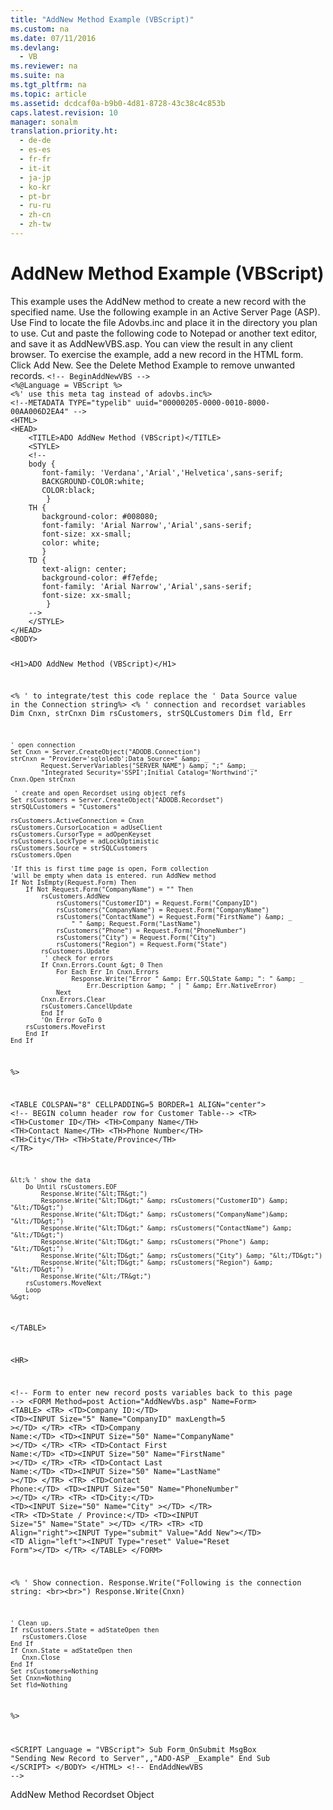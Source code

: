 ```yaml
---
title: "AddNew Method Example (VBScript)"
ms.custom: na
ms.date: 07/11/2016
ms.devlang: 
  - VB
ms.reviewer: na
ms.suite: na
ms.tgt_pltfrm: na
ms.topic: article
ms.assetid: dcdcaf0a-b9b0-4d81-8728-43c38c4c853b
caps.latest.revision: 10
manager: sonalm
translation.priority.ht: 
  - de-de
  - es-es
  - fr-fr
  - it-it
  - ja-jp
  - ko-kr
  - pt-br
  - ru-ru
  - zh-cn
  - zh-tw
---
```

# AddNew Method Example (VBScript)
<?xml version="1.0" encoding="utf-8"?>
<developerReferenceWithoutSyntaxDocument xmlns="http://ddue.schemas.microsoft.com/authoring/2003/5" xmlns:xlink="http://www.w3.org/1999/xlink" xmlns:xsi="http://www.w3.org/2001/XMLSchema-instance" xsi:schemaLocation="http://ddue.schemas.microsoft.com/authoring/2003/5 http://dduestorage.blob.core.windows.net/ddueschema/developer.xsd">
  <introduction>
    <para>This example uses the <legacyLink xlink:href="a9f54be9-5763-45d0-a6eb-09981b03bc08">AddNew</legacyLink> method to create a new record with the specified name.</para>
    <para>Use the following example in an Active Server Page (ASP). Use <legacyBold>Find</legacyBold> to locate the file Adovbs.inc and place it in the directory you plan to use. Cut and paste the following code to Notepad or another text editor, and save it as <legacyBold>AddNewVBS.asp</legacyBold>. You can view the result in any client browser.</para>
    <para>To exercise the example, add a new record in the HTML form. Click <legacyBold>Add New</legacyBold>. See the <legacyLink xlink:href="78935d6d-1c1a-4306-a83a-1763210c69f9">Delete Method Example</legacyLink> to remove unwanted records.</para>
    <code>&lt;!-- BeginAddNewVBS --&gt;
&lt;%@Language = VBScript %&gt;
&lt;%' use this meta tag instead of adovbs.inc%&gt;
&lt;!--METADATA TYPE="typelib" uuid="00000205-0000-0010-8000-00AA006D2EA4" --&gt;
&lt;HTML&gt;
&lt;HEAD&gt;
    &lt;TITLE&gt;ADO AddNew Method (VBScript)&lt;/TITLE&gt;
    &lt;STYLE&gt;
    &lt;!--
    body {
       font-family: 'Verdana','Arial','Helvetica',sans-serif;
       BACKGROUND-COLOR:white;
       COLOR:black;
        }
    TH {
       background-color: #008080; 
       font-family: 'Arial Narrow','Arial',sans-serif; 
       font-size: xx-small;
       color: white;
       }
    TD { 
       text-align: center;
       background-color: #f7efde;
       font-family: 'Arial Narrow','Arial',sans-serif; 
       font-size: xx-small;
        }
    --&gt;
    &lt;/STYLE&gt;
&lt;/HEAD&gt;
&lt;BODY&gt; 

&lt;H1&gt;ADO AddNew Method (VBScript)&lt;/H1&gt;

&lt;% ' to integrate/test this code replace the 
   ' Data Source value in the Connection string%&gt;
&lt;% 
    ' connection and recordset variables
    Dim Cnxn, strCnxn
    Dim rsCustomers, strSQLCustomers
    Dim fld, Err

    ' open connection
    Set Cnxn = Server.CreateObject("ADODB.Connection")
    strCnxn = "Provider='sqloledb';Data Source=" &amp; _
            Request.ServerVariables("SERVER_NAME") &amp; ";" &amp; _
            "Integrated Security='SSPI';Initial Catalog='Northwind';"
    Cnxn.Open strCnxn
        
     ' create and open Recordset using object refs
    Set rsCustomers = Server.CreateObject("ADODB.Recordset")
    strSQLCustomers = "Customers"
    
    rsCustomers.ActiveConnection = Cnxn
    rsCustomers.CursorLocation = adUseClient
    rsCustomers.CursorType = adOpenKeyset
    rsCustomers.LockType = adLockOptimistic
    rsCustomers.Source = strSQLCustomers
    rsCustomers.Open

    'If this is first time page is open, Form collection
    'will be empty when data is entered. run AddNew method
    If Not IsEmpty(Request.Form) Then
        If Not Request.Form("CompanyName") = "" Then
            rsCustomers.AddNew
                rsCustomers("CustomerID") = Request.Form("CompanyID")
                rsCustomers("CompanyName") = Request.Form("CompanyName")
                rsCustomers("ContactName") = Request.Form("FirstName") &amp; _
                    " " &amp; Request.Form("LastName")
                rsCustomers("Phone") = Request.Form("PhoneNumber")
                rsCustomers("City") = Request.Form("City")
                rsCustomers("Region") = Request.Form("State")
            rsCustomers.Update
             ' check for errors
            If Cnxn.Errors.Count &gt; 0 Then
                For Each Err In Cnxn.Errors
                    Response.Write("Error " &amp; Err.SQLState &amp; ": " &amp; _
                        Err.Description &amp; " | " &amp; Err.NativeError)
                Next
            Cnxn.Errors.Clear
            rsCustomers.CancelUpdate
            End If
            'On Error GoTo 0
        rsCustomers.MoveFirst
        End If
    End If
%&gt;

&lt;TABLE COLSPAN="8" CELLPADDING=5 BORDER=1 ALIGN="center"&gt;
&lt;!-- BEGIN column header row for Customer Table--&gt;
    &lt;TR&gt;
        &lt;TH&gt;Customer ID&lt;/TH&gt;
        &lt;TH&gt;Company Name&lt;/TH&gt;
        &lt;TH&gt;Contact Name&lt;/TH&gt;
        &lt;TH&gt;Phone Number&lt;/TH&gt;
        &lt;TH&gt;City&lt;/TH&gt;
        &lt;TH&gt;State/Province&lt;/TH&gt;
        &lt;/TR&gt;
        
    &lt;% ' show the data
        Do Until rsCustomers.EOF
            Response.Write("&lt;TR&gt;")
            Response.Write("&lt;TD&gt;" &amp; rsCustomers("CustomerID") &amp; "&lt;/TD&gt;")
            Response.Write("&lt;TD&gt;" &amp; rsCustomers("CompanyName")&amp; "&lt;/TD&gt;")
            Response.Write("&lt;TD&gt;" &amp; rsCustomers("ContactName") &amp; "&lt;/TD&gt;")
            Response.Write("&lt;TD&gt;" &amp; rsCustomers("Phone") &amp; "&lt;/TD&gt;")
            Response.Write("&lt;TD&gt;" &amp; rsCustomers("City") &amp; "&lt;/TD&gt;")
            Response.Write("&lt;TD&gt;" &amp; rsCustomers("Region") &amp; "&lt;/TD&gt;")
            Response.Write("&lt;/TR&gt;")
        rsCustomers.MoveNext 
        Loop 
    %&gt;
&lt;/TABLE&gt; 

&lt;HR&gt;

&lt;!--
    Form to enter new record posts variables
    back to this page
--&gt;
&lt;FORM Method=post Action="AddNewVbs.asp" Name=Form&gt;
    &lt;TABLE&gt;
        &lt;TR&gt;
            &lt;TD&gt;Company ID:&lt;/TD&gt;
            &lt;TD&gt;&lt;INPUT Size="5" Name="CompanyID" maxLength=5  &gt;&lt;/TD&gt;
        &lt;/TR&gt;
        &lt;TR&gt;
            &lt;TD&gt;Company Name:&lt;/TD&gt;
            &lt;TD&gt;&lt;INPUT Size="50" Name="CompanyName" &gt;&lt;/TD&gt;
        &lt;/TR&gt;
        &lt;TR&gt;
            &lt;TD&gt;Contact First Name:&lt;/TD&gt;
            &lt;TD&gt;&lt;INPUT Size="50" Name="FirstName" &gt;&lt;/TD&gt;
        &lt;/TR&gt;
        &lt;TR&gt;
            &lt;TD&gt;Contact Last Name:&lt;/TD&gt;
            &lt;TD&gt;&lt;INPUT Size="50" Name="LastName" &gt;&lt;/TD&gt;
        &lt;/TR&gt;
        &lt;TR&gt;
            &lt;TD&gt;Contact Phone:&lt;/TD&gt;
            &lt;TD&gt;&lt;INPUT Size="50" Name="PhoneNumber" &gt;&lt;/TD&gt;
        &lt;/TR&gt;
        &lt;TR&gt;
            &lt;TD&gt;City:&lt;/TD&gt;
            &lt;TD&gt;&lt;INPUT Size="50" Name="City" &gt;&lt;/TD&gt;
        &lt;/TR&gt;
        &lt;TR&gt;
            &lt;TD&gt;State / Province:&lt;/TD&gt;
            &lt;TD&gt;&lt;INPUT Size="5" Name="State" &gt;&lt;/TD&gt;
        &lt;/TR&gt;
        &lt;TR&gt;
            &lt;TD Align="right"&gt;&lt;INPUT Type="submit" Value="Add New"&gt;&lt;/TD&gt;
            &lt;TD Align="left"&gt;&lt;INPUT Type="reset" Value="Reset Form"&gt;&lt;/TD&gt;
        &lt;/TR&gt;
    &lt;/TABLE&gt;
&lt;/FORM&gt;

&lt;%
    ' Show connection.
    Response.Write("Following is the connection string: &lt;br&gt;&lt;br&gt;")
    Response.Write(Cnxn)

    ' Clean up.
    If rsCustomers.State = adStateOpen then
       rsCustomers.Close
    End If
    If Cnxn.State = adStateOpen then
       Cnxn.Close
    End If
    Set rsCustomers=Nothing
    Set Cnxn=Nothing
    Set fld=Nothing
%&gt;

&lt;SCRIPT Language = "VBScript"&gt;
Sub Form_OnSubmit
   MsgBox "Sending New Record to Server",,"ADO-ASP _Example"
End Sub
&lt;/SCRIPT&gt;
&lt;/BODY&gt;
&lt;/HTML&gt;
&lt;!-- EndAddNewVBS --&gt;</code>
  </introduction>
  <relatedTopics>
<link xlink:href="a9f54be9-5763-45d0-a6eb-09981b03bc08">AddNew Method</link>
<link xlink:href="ede1415f-c3df-4cc5-a05b-2576b2b84b60">Recordset Object</link>
</relatedTopics>
</developerReferenceWithoutSyntaxDocument>